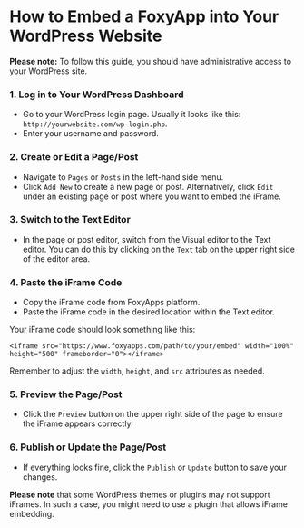# How to Embed a FoxyApp into Your WordPress Website

**Please note:** To follow this guide, you should have administrative access to your WordPress site.

### 1. Log in to Your WordPress Dashboard
- Go to your WordPress login page. Usually it looks like this: `http://yourwebsite.com/wp-login.php`.
- Enter your username and password.

### 2. Create or Edit a Page/Post
- Navigate to `Pages` or `Posts` in the left-hand side menu.
- Click `Add New` to create a new page or post. Alternatively, click `Edit` under an existing page or post where you want to embed the iFrame.

### 3. Switch to the Text Editor
- In the page or post editor, switch from the Visual editor to the Text editor. You can do this by clicking on the `Text` tab on the upper right side of the editor area.

### 4. Paste the iFrame Code
- Copy the iFrame code from FoxyApps platform.
- Paste the iFrame code in the desired location within the Text editor.

Your iFrame code should look something like this:

    <iframe src="https://www.foxyapps.com/path/to/your/embed" width="100%" height="500" frameborder="0"></iframe>

Remember to adjust the `width`, `height`, and `src` attributes as needed.

### 5. Preview the Page/Post
- Click the `Preview` button on the upper right side of the page to ensure the iFrame appears correctly.

### 6. Publish or Update the Page/Post
- If everything looks fine, click the `Publish` or `Update` button to save your changes.

**Please note** that some WordPress themes or plugins may not support iFrames. In such a case, you might need to use a plugin that allows iFrame embedding.
